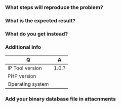 ### What steps will reproduce the problem?

### What is the expected result?

### What do you get instead?

### Additional info

| Q                | A
| ---------------- | ---
| IP Tool version  | 1.0.?
| PHP version      | 
| Operating system |

### Add your binary database file in attacnments